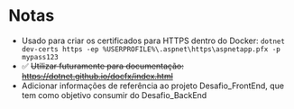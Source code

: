 # Notas

- Usado para criar os certificados para HTTPS dentro do Docker:
`dotnet dev-certs https -ep %USERPROFILE%\.aspnet\https\aspnetapp.pfx -p mypass123`
- :white_check_mark: ~~Utilizar futuramente para documentação: https://dotnet.github.io/docfx/index.html~~
- Adicionar informações de referência ao projeto Desafio_FrontEnd, que tem como objetivo consumir do Desafio_BackEnd
